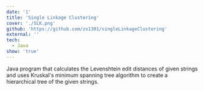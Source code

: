 ```yaml
---
date: '1'
title: 'Single Linkage Clustering'
cover: './SLK.png'
github: 'https://github.com/zx1301/singleLinkageClustering'
external: ''
tech:
  - Java
show: 'true'
---
```


Java program that calculates the Levenshtein edit distances of given strings and uses Kruskal's minimum spanning tree algorithm to create a hierarchical tree of the given strings.
